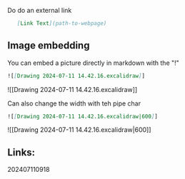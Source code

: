
Do do an external link 

```md
   [Link Text](path-to-webpage)
```

## Image embedding

You can embed a picture directly in markdown with the "!"

```md
![[Drawing 2024-07-11 14.42.16.excalidraw]]
```

![[Drawing 2024-07-11 14.42.16.excalidraw]]

Can also change the width with teh pipe char

```md
![[Drawing 2024-07-11 14.42.16.excalidraw|600]]
```



![[Drawing 2024-07-11 14.42.16.excalidraw|600]]

## Links: 



202407110918
